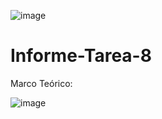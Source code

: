 ![image](https://user-images.githubusercontent.com/84587120/131604648-c3937b32-6956-4783-862f-a382a5bd8b16.png)

# Informe-Tarea-8

Marco Teórico: 

![image](https://user-images.githubusercontent.com/84587120/131600217-9530b13b-c736-47b7-b11c-7c1cce82b2f3.png)

